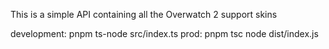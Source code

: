 This is a simple API containing all the Overwatch 2 support skins

development:
    pnpm ts-node src/index.ts
prod:
    pnpm tsc
    node dist/index.js